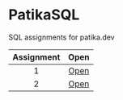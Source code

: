 # PatikaSQL

SQL assignments for patika.dev

| Assignment |          Open           |
| :--------: | :---------------------: |
|     1      | [Open](./assignment-1/) |
|     2      | [Open](./assignment-2/) |
